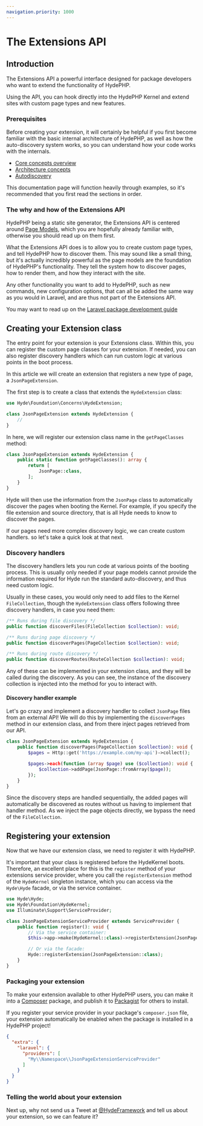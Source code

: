 ```yaml
---
navigation.priority: 1000
---
```


# The Extensions API

## Introduction

The Extensions API a powerful interface designed for package developers who want to extend the functionality of HydePHP.

Using the API, you can hook directly into the HydePHP Kernel and extend sites with custom page types and new features.

### Prerequisites

Before creating your extension, it will certainly be helpful if you first become familiar with
the basic internal architecture of HydePHP, as well as how the auto-discovery system works,
so you can understand how your code works with the internals.

- [Core concepts overview](core-concepts)
- [Architecture concepts](architecture-concepts)
- [Autodiscovery](autodiscovery)

This documentation page will function heavily through examples, so it's recommended that you first read the sections in order.

### The why and how of the Extensions API

HydePHP being a static site generator, the Extensions API is centered around [Page Models](page-models),
which you are hopefully already familiar with, otherwise you should read up on them first.

What the Extensions API does is to allow you to create custom page types, and tell HydePHP how to discover them.
This may sound like a small thing, but it's actually incredibly powerful as the page models are the foundation
of HydePHP's functionality. They tell the system how to discover pages, how to render them,
and how they interact with the site.

Any other functionality you want to add to HydePHP, such as new commands, new configuration options,
that can all be added the same way as you would in Laravel, and are thus not part of the Extensions API.

You may want to read up on the [Laravel package development guide](https://laravel.com/docs/10.x/packages)


## Creating your Extension class

The entry point for your extension is your Extensions class. Within this, you can register the custom page classes for your extension.
If needed, you can also register discovery handlers which can run custom logic at various points in the boot process.

In this article we will create an extension that registers a new type of page, a `JsonPageExtension`.

The first step is to create a class that extends the `HydeExtension` class:

```php
use Hyde\Foundation\Concerns\HydeExtension;

class JsonPageExtension extends HydeExtension {
    //
}
```

In here, we will register our extension class name in the `getPageClasses` method:

```php
class JsonPageExtension extends HydeExtension {
    public static function getPageClasses(): array {
        return [
            JsonPage::class,
        ];
    }
}
```

Hyde will then use the information from the `JsonPage` class to automatically discover the pages when booting the Kernel.
For example, if you specify the file extension and source directory, that is all Hyde needs to know to discover the pages.

If our pages need more complex discovery logic, we can create custom handlers. so let's take a quick look at that next.

### Discovery handlers

The discovery handlers lets you run code at various points of the booting process. This is usually only needed if your
page models cannot provide the information required for Hyde run the standard auto-discovery, and thus need custom logic.

Usually in these cases, you would only need to add files to the Kernel `FileCollection`,
though the `HydeExtension` class offers following three discovery handlers, in case you need them:

```php
/** Runs during file discovery */
public function discoverFiles(FileCollection $collection): void;

/** Runs during page discovery */
public function discoverPages(PageCollection $collection): void;

/** Runs during route discovery */
public function discoverRoutes(RouteCollection $collection): void;
```

Any of these can be implemented in your extension class, and they will be called during the discovery. As you can see,
the instance of the discovery collection is injected into the method for you to interact with.

#### Discovery handler example

Let's go crazy and implement a discovery handler to collect `JsonPage` files from an external API! We will do this
by implementing the `discoverPages` method in our extension class, and from there inject pages retrieved from our API.

```php
class JsonPageExtension extends HydeExtension {
    public function discoverPages(PageCollection $collection): void {
        $pages = Http::get('https://example.com/my-api')->collect();

        $pages->each(function (array $page) use ($collection): void {
            $collection->addPage(JsonPage::fromArray($page));
        });
    }
}
```

Since the discovery steps are handled sequentially, the added pages will automatically be discovered as routes without
us having to implement that handler method. As we inject the page objects directly, we bypass the need of the `FileCollection`.


## Registering your extension

Now that we have our extension class, we need to register it with HydePHP.

It's important that your class is registered before the HydeKernel boots. Therefore, an excellent place for this is the
`register` method of your extensions service provider,  where you call the `registerExtension` method of the `HydeKernel`
singleton instance, which you can access via the `Hyde\Hyde` facade, or via the service container.

```php
use Hyde\Hyde;
use Hyde\Foundation\HydeKernel;
use Illuminate\Support\ServiceProvider;

class JsonPageExtensionServiceProvider extends ServiceProvider {
    public function register(): void {
        // Via the service container:
        $this->app->make(HydeKernel::class)->registerExtension(JsonPageExtension::class);

        // Or via the facade:
        Hyde::registerExtension(JsonPageExtension::class);
    }
}
```

### Packaging your extension

To make your extension available to other HydePHP users, you can make it into a [Composer](https://getcomposer.org/) package,
and publish it to [Packagist](https://packagist.org/) for others to install.

If you register your service provider in your package's `composer.json` file, your extension automatically be enabled when
the package is installed in a HydePHP project!

```json
{
  "extra": {
    "laravel": {
      "providers": [
        "My\\Namespace\\JsonPageExtensionServiceProvider"
      ]
    }
  }
}
```

### Telling the world about your extension

Next up, why not send us a Tweet at [@HydeFramework](https://twitter.com/HydeFramework) and tell us about your extension,
so we can feature it?
